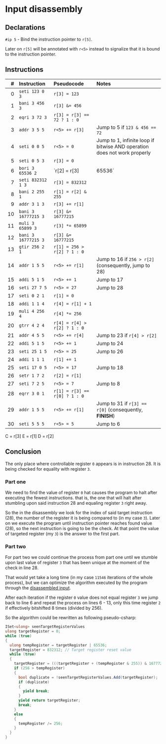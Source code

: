 # Input disassembly

## Declarations

`#ip 5` - Bind the instruction pointer to `r[5]`.

Later on `r[5]` will be annotated with `r<5>` instead to signalize that it is bound to the instruction pointer.

## Instructions

|  # |  Instruction        |  Pseudocode                   | Notes                                                                    |
|---:|:--------------------|:------------------------------|:-------------------------------------------------------------------------|
|  0 | `seti 123 0 3`      | `r[3] = 123`                  |                                                                          |
|  1 | `bani 3 456 3`      | `r[3] &= 456`                 |                                                                          |
|  2 | `eqri 3 72 3`       | `r[3] = r[3] == 72 ? 1 : 0`   |                                                                          |
|  3 | `addr 3 5 5`        | `r<5> += r[3]`                | Jump to 5 if `123 & 456 == 72`                                           |
|  4 | `seti 0 0 5`        | `r<5> = 0`                    | Jump to 1, infinite loop if bitwise AND operation does not work properly |
|  5 | `seti 0 5 3`        | `r[3] = 0`                    |                                                                          |
|  6 | `bori 3 65536 2`    | `r[2] = r[3] | 65536`         |                                                                          |
|  7 | `seti 832312 1 3`   | `r[3] = 832312`               |                                                                          |
|  8 | `bani 2 255 1`      | `r[1] = r[2] & 255`           |                                                                          |
|  9 | `addr 3 1 3`        | `r[3] += r[1]`                |                                                                          |
| 10 | `bani 3 16777215 3` | `r[3] &= 16777215`            |                                                                          |
| 11 | `muli 3 65899 3`    | `r[3] *= 65899`               |                                                                          |
| 12 | `bani 3 16777215 3` | `r[3] &= 16777215`            |                                                                          |
| 13 | `gtir 256 2 1`      | `r[1] = 256 > r[2] ? 1 : 0`   |                                                                          |
| 14 | `addr 1 5 5`        | `r<5> += r[1]`                | Jump to 16 if `256 > r[2]` (consequently, jump to 28)                    |
| 15 | `addi 5 1 5`        | `r<5> += 1`                   | Jump to 17                                                               |
| 16 | `seti 27 7 5`       | `r<5> = 27`                   | Jump to 28                                                               |
| 17 | `seti 0 2 1`        | `r[1] = 0`                    |                                                                          |
| 18 | `addi 1 1 4`        | `r[4] = r[1] + 1`             |                                                                          |
| 19 | `muli 4 256 4`      | `r[4] *= 256`                 |                                                                          |
| 20 | `gtrr 4 2 4`        | `r[4] = r[4] > r[2] ? 1 : 0`  |                                                                          |
| 21 | `addr 4 5 5`        | `r<5> += r[4]`                | Jump to 23 if `r[4] > r[2]`                                              |
| 22 | `addi 5 1 5`        | `r<5> += 1`                   | Jump to 24                                                               |
| 23 | `seti 25 1 5`       | `r<5> = 25`                   | Jump to 26                                                               |
| 24 | `addi 1 1 1`        | `r[1] += 1`                   |                                                                          |
| 25 | `seti 17 0 5`       | `r<5> = 17`                   | Jump to 18                                                               |
| 26 | `setr 1 7 2`        | `r[2] = r[1]`                 |                                                                          |
| 27 | `seti 7 2 5`        | `r<5> = 7`                    | Jump to 8                                                                |
| 28 | `eqrr 3 0 1`        | `r[1] = r[3] == r[0] ? 1 : 0` |                                                                          |
| 29 | `addr 1 5 5`        | `r<5> += r[1]`                | Jump to 31 if `r[3] == r[0]` (consequently, **FINISH**)                  |
| 30 | `seti 5 5 5`        | `r<5> = 5`                    | Jump to 6                                                                |

C = r[3]
E = r[1]
D = r[2]

## Conclusion

The only place where controllable register `0` appears is in instruction 28.
It is being checked for equality with register `3`.

### Part one

We need to find the value of register `0` hat causes the program to halt after executing the fewest instructions.
that is, the one that will halt after stumbling upon said instruction 28 and equaling register `3` right away.

So the in the disassembly we look for the index of said target instruction (28),
the number of the register it is being compared to (in my case `3`).
Later on we execute the program until instruction pointer reaches found value (28),
so the next instruction is going to be the check.
At that point the value of targeted register (my `3`) is the answer to the first part.

### Part two

For part two we could continue the process from part one until we stumble upon last value of register `3`
that has been unique at the moment of the check in line 28.

That would yet take a long time (in my case `11546` iterations of the whole process), but we can optimize the algorithm
executed by the program through the [disassembled input](#instructions).

After each iteration if the register `0` value does not equal register `3` we jump back to line 6 and repeat the
process on lines 6 - 13, only this time register `2` if effectively bitshifted 8 times (divided by 256).

So the algorithm could be rewritten as following pseudo-csharp:

``` csharp
ISet<ulong> seenTargetRegisterValues
ulong targetRegister = 0;
while (true)
{
  ulong tempRegister = targetRegister | 65536;
  targetRegister = 832312; // Target register reset value
  while (true)
  {
    targetRegister = (((targetRegister + (tempRegister & 255)) & 16777215) * 65899) & 16777215;
    if (256 > tempRegister)
    {
      bool duplicate = !seenTargetRegisterValues.Add(targetRegister);
      if (duplicate)
      {
        yield break;
      }
      yield return targetRegister;
      break;
    }
    else
    {
      tempRegister /= 256;
    }
  }
}
```
